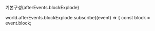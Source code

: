 기본구성(afterEvents.blockExplode)


world.afterEvents.blockExplode.subscribe((event) => {
  const block = event.block;


